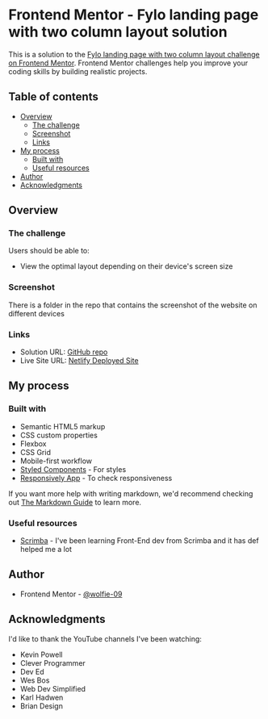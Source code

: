 # Frontend Mentor - Fylo landing page with two column layout solution

This is a solution to the [Fylo landing page with two column layout challenge on Frontend Mentor](https://www.frontendmentor.io/challenges/fylo-landing-page-with-two-column-layout-5ca5ef041e82137ec91a50f5). Frontend Mentor challenges help you improve your coding skills by building realistic projects. 

## Table of contents

- [Overview](#overview)
  - [The challenge](#the-challenge)
  - [Screenshot](#screenshot)
  - [Links](#links)
- [My process](#my-process)
  - [Built with](#built-with)
  - [Useful resources](#useful-resources)
- [Author](#author)
- [Acknowledgments](#acknowledgments)

## Overview

### The challenge

Users should be able to:

- View the optimal layout depending on their device's screen size

### Screenshot
There is a folder in the repo that contains the screenshot of the website on different devices


### Links

- Solution URL: [GitHub repo](https://github.com/wolfie-09/fylo-landing-page-with-two-column-layout-master)
- Live Site URL: [Netlify Deployed Site]()

## My process

### Built with

- Semantic HTML5 markup
- CSS custom properties
- Flexbox
- CSS Grid
- Mobile-first workflow
- [Styled Components](https://styled-components.com/) - For styles
- [Responsively App](https://responsively.app/) - To check responsiveness


If you want more help with writing markdown, we'd recommend checking out [The Markdown Guide](https://www.markdownguide.org/) to learn more.

### Useful resources

- [Scrimba](https://www.scrimba.com) - I've been learning Front-End dev from Scrimba and it has def helped me a lot


## Author
- Frontend Mentor - [@wolfie-09](https://www.frontendmentor.io/profile/wolfie-09)


## Acknowledgments

I'd like to thank the YouTube channels I've been watching:
 - Kevin Powell
 - Clever Programmer
 - Dev Ed
 - Wes Bos
 - Web Dev Simplified
 - Karl Hadwen
 - Brian Design
